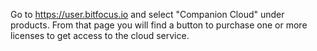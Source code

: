 Go to https://user.bitfocus.io and select "Companion Cloud" under products. From that page you will find a button to purchase one or more licenses to get access to the cloud service.
